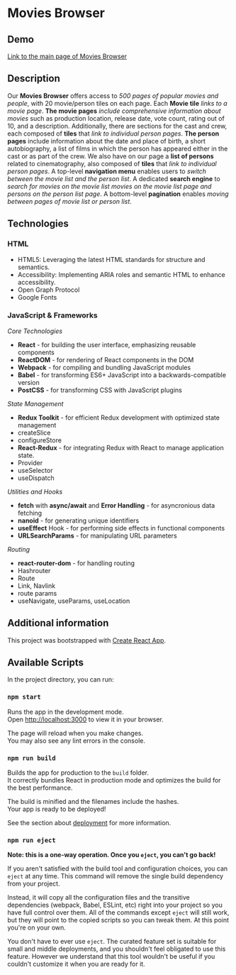 # Movies Browser

## Demo

[Link to the main page of Movies Browser](https://wroblewski82.github.io/movies-browser/)

## Description

Our **Movies Browser** offers access to _500 pages of popular movies and people_, with 20 movie/person tiles on each page.
Each **Movie tile** _links to a movie page_.
**The movie pages** _include comprehensive information about movies_ such as production location, release date, vote count, rating out of 10, and a description. Additionally, there are sections for the cast and crew, each composed of **tiles** that _link to individual person pages_.
**The person pages** include information about the date and place of birth, a short autobiography, a list of films in which the person has appeared either in the cast or as part of the crew.
We also have on our page a **list of persons** related to cinematography, also composed of **tiles** that _link to individual person pages_.
A top-level **navigation menu** enables users to _switch between the movie list and the person list_.
A dedicated **search engine** to _search for movies on the movie list movies on the movie list page and persons on the person list page_.
A bottom-level **pagination** enables _moving between pages of movie list or person list_.

## Technologies

### HTML

- HTML5: Leveraging the latest HTML standards for structure and semantics.
- Accessibility: Implementing ARIA roles and semantic HTML to enhance accessibility.
- Open Graph Protocol
- Google Fonts

### JavaScript & Frameworks

_Core Technologies_

- **React** - for building the user interface, emphasizing reusable components
- **ReactDOM** - for rendering of React components in the DOM
- **Webpack** - for compiling and bundling JavaScript modules
- **Babel** - for transforming ES6+ JavaScript into a backwards-compatible version
- **PostCSS** - for transforming CSS with JavaScript plugins

_State Management_

- **Redux Toolkit** - for efficient Redux development with optimized state management
- createSlice
- configureStore
- **React-Redux** - for integrating Redux with React to manage application state.
- Provider
- useSelector
- useDispatch

_Utilities and Hooks_

- **fetch** with **async/await** and **Error Handling** - for asyncronious data fetching
- **nanoid** - for generating unique identifiers
- **useEffect** Hook - for performing side effects in functional components
- **URLSearchParams** - for manipulating URL parameters

_Routing_

- **react-router-dom** - for handling routing
- Hashrouter
- Route
- Link, Navlink
- route params
- useNavigate, useParams, useLocation

## Additional information

This project was bootstrapped with [Create React App](https://github.com/facebook/create-react-app).

## Available Scripts

In the project directory, you can run:

### `npm start`

Runs the app in the development mode.\
Open [http://localhost:3000](http://localhost:3000) to view it in your browser.

The page will reload when you make changes.\
You may also see any lint errors in the console.

### `npm run build`

Builds the app for production to the `build` folder.\
It correctly bundles React in production mode and optimizes the build for the best performance.

The build is minified and the filenames include the hashes.\
Your app is ready to be deployed!

See the section about [deployment](https://facebook.github.io/create-react-app/docs/deployment) for more information.

### `npm run eject`

**Note: this is a one-way operation. Once you `eject`, you can't go back!**

If you aren't satisfied with the build tool and configuration choices, you can `eject` at any time. This command will remove the single build dependency from your project.

Instead, it will copy all the configuration files and the transitive dependencies (webpack, Babel, ESLint, etc) right into your project so you have full control over them. All of the commands except `eject` will still work, but they will point to the copied scripts so you can tweak them. At this point you're on your own.

You don't have to ever use `eject`. The curated feature set is suitable for small and middle deployments, and you shouldn't feel obligated to use this feature. However we understand that this tool wouldn't be useful if you couldn't customize it when you are ready for it.
